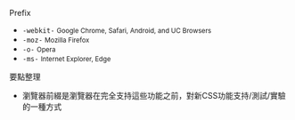 Prefix
- `-webkit-` <small>Google Chrome, Safari, Android, and UC Browsers</small>
- `-moz-` <small>Mozilla Firefox</small>
- `-o-` <small>Opera</small>
- `-ms-` <small>Internet Explorer, Edge</small>

要點整理
- 瀏覽器前綴是瀏覽器在完全支持這些功能之前，對新CSS功能支持/測試/實驗的一種方式